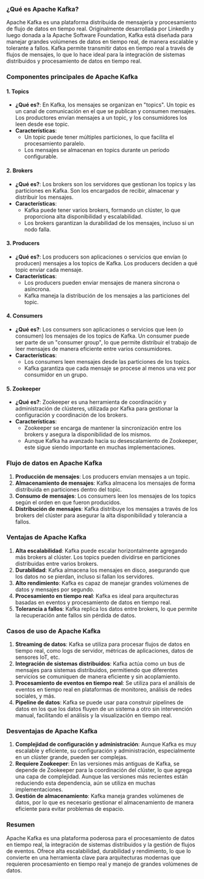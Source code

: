 
### **¿Qué es Apache Kafka?**
Apache Kafka es una plataforma distribuida de mensajería y procesamiento de flujo de datos en tiempo real. Originalmente desarrollada por LinkedIn y luego donada a la Apache Software Foundation, Kafka está diseñada para manejar grandes volúmenes de datos en tiempo real, de manera escalable y tolerante a fallos. Kafka permite transmitir datos en tiempo real a través de flujos de mensajes, lo que lo hace ideal para la integración de sistemas distribuidos y procesamiento de datos en tiempo real.

### **Componentes principales de Apache Kafka**

#### **1. Topics**
- **¿Qué es?**: En Kafka, los mensajes se organizan en "topics". Un topic es un canal de comunicación en el que se publican y consumen mensajes. Los productores envían mensajes a un topic, y los consumidores los leen desde ese topic.
- **Características**:
  - Un topic puede tener múltiples particiones, lo que facilita el procesamiento paralelo.
  - Los mensajes se almacenan en topics durante un período configurable.

#### **2. Brokers**
- **¿Qué es?**: Los brokers son los servidores que gestionan los topics y las particiones en Kafka. Son los encargados de recibir, almacenar y distribuir los mensajes.
- **Características**:
  - Kafka puede tener varios brokers, formando un clúster, lo que proporciona alta disponibilidad y escalabilidad.
  - Los brokers garantizan la durabilidad de los mensajes, incluso si un nodo falla.

#### **3. Producers**
- **¿Qué es?**: Los producers son aplicaciones o servicios que envían (o producen) mensajes a los topics de Kafka. Los producers deciden a qué topic enviar cada mensaje.
- **Características**:
  - Los producers pueden enviar mensajes de manera síncrona o asíncrona.
  - Kafka maneja la distribución de los mensajes a las particiones del topic.

#### **4. Consumers**
- **¿Qué es?**: Los consumers son aplicaciones o servicios que leen (o consumen) los mensajes de los topics de Kafka. Un consumer puede ser parte de un "consumer group", lo que permite distribuir el trabajo de leer mensajes de manera eficiente entre varios consumidores.
- **Características**:
  - Los consumers leen mensajes desde las particiones de los topics.
  - Kafka garantiza que cada mensaje se procese al menos una vez por consumidor en un grupo.

#### **5. Zookeeper**
- **¿Qué es?**: Zookeeper es una herramienta de coordinación y administración de clústeres, utilizada por Kafka para gestionar la configuración y coordinación de los brokers.
- **Características**:
  - Zookeeper se encarga de mantener la sincronización entre los brokers y asegura la disponibilidad de los mismos.
  - Aunque Kafka ha avanzado hacia su desescalamiento de Zookeeper, este sigue siendo importante en muchas implementaciones.

### **Flujo de datos en Apache Kafka**

1. **Producción de mensajes**: Los producers envían mensajes a un topic.
2. **Almacenamiento de mensajes**: Kafka almacena los mensajes de forma distribuida en particiones dentro del topic.
3. **Consumo de mensajes**: Los consumers leen los mensajes de los topics según el orden en que fueron producidos.
4. **Distribución de mensajes**: Kafka distribuye los mensajes a través de los brokers del clúster para asegurar la alta disponibilidad y tolerancia a fallos.

### **Ventajas de Apache Kafka**

1. **Alta escalabilidad**: Kafka puede escalar horizontalmente agregando más brokers al clúster. Los topics pueden dividirse en particiones distribuidas entre varios brokers.
2. **Durabilidad**: Kafka almacena los mensajes en disco, asegurando que los datos no se pierdan, incluso si fallan los servidores.
3. **Alto rendimiento**: Kafka es capaz de manejar grandes volúmenes de datos y mensajes por segundo.
4. **Procesamiento en tiempo real**: Kafka es ideal para arquitecturas basadas en eventos y procesamiento de datos en tiempo real.
5. **Tolerancia a fallos**: Kafka replica los datos entre brokers, lo que permite la recuperación ante fallos sin pérdida de datos.

### **Casos de uso de Apache Kafka**

1. **Streaming de datos**: Kafka se utiliza para procesar flujos de datos en tiempo real, como logs de servidor, métricas de aplicaciones, datos de sensores IoT, etc.
2. **Integración de sistemas distribuidos**: Kafka actúa como un bus de mensajes para sistemas distribuidos, permitiendo que diferentes servicios se comuniquen de manera eficiente y sin acoplamiento.
3. **Procesamiento de eventos en tiempo real**: Se utiliza para el análisis de eventos en tiempo real en plataformas de monitoreo, análisis de redes sociales, y más.
4. **Pipeline de datos**: Kafka se puede usar para construir pipelines de datos en los que los datos fluyen de un sistema a otro sin intervención manual, facilitando el análisis y la visualización en tiempo real.

### **Desventajas de Apache Kafka**

1. **Complejidad de configuración y administración**: Aunque Kafka es muy escalable y eficiente, su configuración y administración, especialmente en un clúster grande, pueden ser complejas.
2. **Requiere Zookeeper**: En las versiones más antiguas de Kafka, se depende de Zookeeper para la coordinación del clúster, lo que agrega una capa de complejidad. Aunque las versiones más recientes están reduciendo esta dependencia, aún se utiliza en muchas implementaciones.
3. **Gestión de almacenamiento**: Kafka maneja grandes volúmenes de datos, por lo que es necesario gestionar el almacenamiento de manera eficiente para evitar problemas de espacio.

### **Resumen**

Apache Kafka es una plataforma poderosa para el procesamiento de datos en tiempo real, la integración de sistemas distribuidos y la gestión de flujos de eventos. Ofrece alta escalabilidad, durabilidad y rendimiento, lo que lo convierte en una herramienta clave para arquitecturas modernas que requieren procesamiento en tiempo real y manejo de grandes volúmenes de datos.
